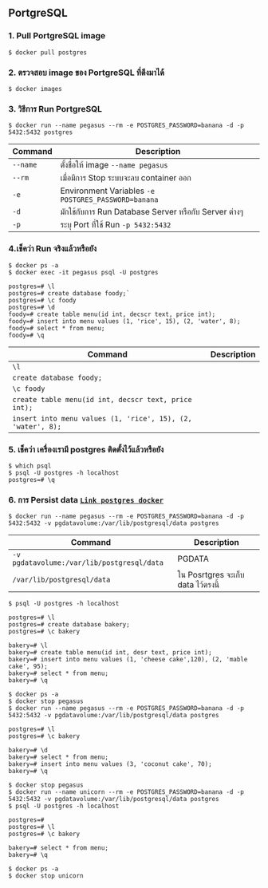 ## PortgreSQL
### 1. Pull PortgreSQL image
```
$ docker pull postgres
```
### 2. ตรวจสอบ image ของ PortgreSQL ที่ดึงมาได้
```
$ docker images
```
### 3. วิธีการ Run PortgreSQL
```
$ docker run --name pegasus --rm -e POSTGRES_PASSWORD=banana -d -p 5432:5432 postgres
```
<!-- creat -->
| Command | Description |
| --- | --- |
`--name` | ตั้งชื่อให้ image `--name pegasus`|
`--rm` | เมื่อมีการ Stop ระบบจะลบ container ออก |
`-e` | Environment Variables `-e POSTGRES_PASSWORD=banana`|
`-d` | มักใช้กับการ Run Database Server หรือกับ Server ต่างๆ |
`-p` | ระบุ Port ที่ใช้ Run `-p 5432:5432`|

### 4.เช็คว่า Run จริงแล้วหรือยัง
```
$ docker ps -a
$ docker exec -it pegasus psql -U postgres
```
```
postgres=# \l
postgres=# create database foody;`
postgres=# \c foody
postgres=# \d
foody=# create table menu(id int, decscr text, price int);
foody=# insert into menu values (1, 'rice', 15), (2, 'water', 8);
foody=# select * from menu;
foody=# \q
```

| Command |Description|
|---|---|
|`\l` | |
|`create database foody;` | |
|`\c foody` | |
|`create table menu(id int, decscr text, price int);` | |
|`insert into menu values (1, 'rice', 15), (2, 'water', 8);` | |



### 5. เช็คว่า เครื่องเรามี postgres ติดตั้งไว้แล้วหรือยัง
```
$ which psql
$ psql -U postgres -h localhost
postgres=# \q
``` 


### 6. การ Persist data [`Link postgres docker`](https://hub.docker.com/_/postgres)

```
$ docker run --name pegasus --rm -e POSTGRES_PASSWORD=banana -d -p 5432:5432 -v pgdatavolume:/var/lib/postgresql/data postgres
```

| Command |Description|
|---|---|
|`-v pgdatavolume:/var/lib/postgresql/data`|PGDATA|
|`/var/lib/postgresql/data`|ใน Posrtgres จะเก็บ data ไว้ตรงนี้|

```
$ psql -U postgres -h localhost
```
```
postgres=# \l
postgres=# create database bakery;
postgres=# \c bakery
```

```
bakery=# \l
bakery=# create table menu(id int, desr text, price int);
bakery=# insert into menu values (1, 'cheese cake',120), (2, 'mable cake', 95);
bakery=# select * from menu;
bakery=# \q
```

```
$ docker ps -a
$ docker stop pegasus
$ docker run --name pegasus --rm -e POSTGRES_PASSWORD=banana -d -p 5432:5432 -v pgdatavolume:/var/lib/postgresql/data postgres
```

```
postgres=# \l
postgres=# \c bakery
```

```
bakery=# \d
bakery=# select * from menu;
bakery=# insert into menu values (3, 'coconut cake', 70);
bakery=# \q
```

```
$ docker stop pegasus
$ docker run --name unicorn --rm -e POSTGRES_PASSWORD=banana -d -p 5432:5432 -v pgdatavolume:/var/lib/postgresql/data postgres
$ psql -U postgres -h localhost
```

```
postgres=# 
postgres=# \l
postgres=# \c bakery
```

```
bakery=# select * from menu;
bakery=# \q
```

```
$ docker ps -a
$ docker stop unicorn
```















